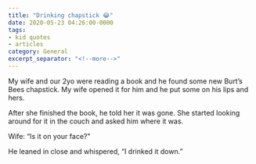 ```yaml
---
title: "Drinking chapstick 😂"
date: 2020-05-23 04:26:00-0000
tags:
- kid quotes
- articles
category: General
excerpt_separator: "<!--more-->"
---
```


My wife and our 2yo were reading a book and he found some new Burt’s Bees chapstick. My wife opened it for him and he put some on his lips and hers.

After she finished the book, he told her it was gone. She started looking around for it in the couch and asked him where it was.

Wife: “Is it on your face?”

He leaned in close and whispered, “I drinked it down.”
<!--more-->